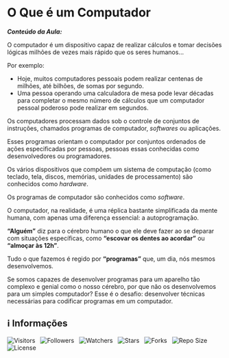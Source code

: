 <!-- Título -->
# O Que é um Computador

***Conteúdo da Aula:***

O computador é um dispositivo capaz de realizar cálculos e tomar decisões lógicas milhões de vezes mais rápido que os seres humanos...

Por exemplo:

* Hoje, muitos computadores pessoais podem realizar centenas de milhões, até bilhões, de somas por segundo.
* Uma pessoa operando uma calculadora de mesa pode levar décadas para completar o mesmo número de cálculos que um computador pessoal poderoso pode realizar em segundos.

Os computadores processam dados sob o controle de conjuntos de instruções, chamados programas de computador, *softwares* ou aplicações.

Esses programas orientam o computador por conjuntos ordenados de ações especificadas por pessoas, pessoas essas conhecidas como desenvolvedores ou programadores.

Os vários dispositivos que compõem um sistema de computação (como teclado, tela, discos, memórias, unidades de processamento) são conhecidos como *hardware*.

Os programas de computador são conhecidos como *software*.

O computador, na realidade, é uma réplica bastante simplificada da mente humana, com apenas uma diferença essencial: a autoprogramação.

**“Alguém”** diz para o cérebro humano o que ele deve fazer ao se deparar com situações específicas, como **“escovar os dentes ao acordar”** ou **“almoçar às 12h”**.

Tudo o que fazemos é regido por **“programas”** que, um dia, nós mesmos desenvolvemos.

Se somos capazes de desenvolver programas para um aparelho tão complexo e genial como o nosso cérebro, por que não os desenvolvemos para um simples computador? Esse é o desafio: desenvolver técnicas necessárias para codificar programas em um computador.

<!-- Informações -->
## &#8505; Informações

![Visitors](https://api.visitorbadge.io/api/visitors?path=Devsgeeknerd%2Fcla-o-que-um-com-log-int-log-par-pro-com-bas&label=Visitantes&labelColor=%23f9e64f&countColor=%23008000&style=plastic "Total de Visitas")
&nbsp;
![Followers](https://img.shields.io/github/followers/Devsgeeknerd?style=p&label=Seguidores&labelColor=f9e64f&color=008000 "Total de Seguidores")
&nbsp;
![Watchers](https://img.shields.io/github/watchers/Devsgeeknerd/cla-o-que-um-com-int-log-par-pro-com-bas?style=p&label=Observadores&labelColor=f9e64f&color=008000 "Total de Observadores")
&nbsp;
![Stars](https://img.shields.io/github/stars/Devsgeeknerd/cla-o-que-um-com-int-log-par-pro-com-bas?style=p&label=Estrelas&labelColor=f9e64f&color=008000 "Total de Estrelas")
&nbsp;
![Forks](https://img.shields.io/github/forks/Devsgeeknerd/cla-o-que-um-com-int-log-par-pro-com-bas?style=p&label=Bifurcações&labelColor=f9e64f&color=008000 "Total de Bifurcações")
&nbsp;
![Repo Size](https://img.shields.io/github/repo-size/Devsgeeknerd/cla-o-que-um-com-int-log-par-pro-com-bas?style=p&label=Tamanho&labelColor=f9e64f&color=008000& "Tamanho do Repositório")
&nbsp;
![License](https://img.shields.io/github/license/Devsgeeknerd/cla-o-que-um-com-int-log-par-pro-com-bas?style=p&label=Licença&labelColor=f9e64f&color=008000 "Licença do Repositório")
